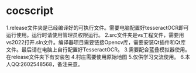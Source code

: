 # cocscript
1.release文件夹是已经编译好的可执行文件。需要电脑配置好tesseractOCR即可运行使用。运行时请使用管理员权限运行。
2.src文件夹是vs工程文件，需要用vs2022打开.sln文件。编译器项目需要链接Opencv库，需要安装Qt插件和Qt库文件。最后请在电脑上自行配置好TesseractOCR。
3.需要配合蓝叠模拟器使用。在release文件夹下有安装包
4.村庄需要使用原始地图
5.仅供学习交流使用。
6.本人QQ:2602548568，备注来意。
